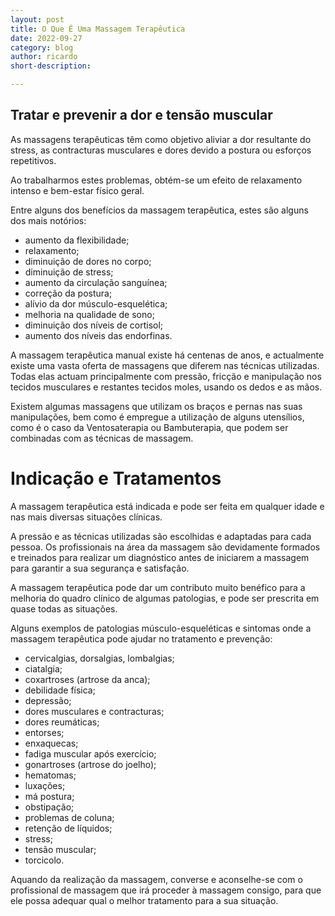 ```yaml
---
layout: post
title: O Que É Uma Massagem Terapêutica
date: 2022-09-27
category: blog
author: ricardo
short-description: 

---
```

## Tratar e prevenir a dor e tensão muscular

As massagens terapêuticas têm como objetivo aliviar a dor resultante do stress, as contracturas musculares e dores devido a postura ou esforços repetitivos.

Ao trabalharmos estes problemas, obtém-se um efeito de relaxamento intenso e bem-estar físico geral.

Entre alguns dos benefícios da massagem terapêutica, estes são alguns dos mais notórios:

* aumento da flexibilidade;
* relaxamento;
* diminuição de dores no corpo;
* diminuição de stress;
* aumento da circulação sanguínea;
* correção da postura;
* alívio da dor músculo-esquelética;
* melhoria na qualidade de sono;
* diminuição dos níveis de cortisol;
* aumento dos níveis das endorfinas.

A massagem terapêutica manual existe há centenas de anos, e actualmente existe uma vasta oferta de massagens que diferem nas técnicas utilizadas. Todas elas actuam principalmente com pressão, fricção e manipulação nos tecidos musculares e restantes tecidos moles, usando os dedos e as mãos.

Existem algumas massagens que utilizam os braços e pernas nas suas manipulações, bem como é empregue a utilização de alguns utensílios, como é o caso da Ventosaterapia ou Bambuterapia, que podem ser combinadas com as técnicas de massagem.

# Indicação e Tratamentos

A massagem terapêutica está indicada e pode ser feita em qualquer idade e nas mais diversas situações clínicas.

A pressão e as técnicas utilizadas são escolhidas e adaptadas para cada pessoa. Os profissionais na área da massagem são devidamente formados e treinados para realizar um diagnóstico antes de iniciarem a massagem para garantir a sua segurança e satisfação.

A massagem terapêutica pode dar um contributo muito benéfico para a melhoria do quadro clínico de algumas patologias, e pode ser prescrita em quase todas as situações.

Alguns exemplos de patologias músculo-esqueléticas e sintomas onde a massagem terapêutica pode ajudar no tratamento e prevenção:

* cervicalgias, dorsalgias, lombalgias;
* ciatalgia;
* coxartroses (artrose da anca);
* debilidade física;
* depressão;
* dores musculares e contracturas;
* dores reumáticas;
* entorses;
* enxaquecas;
* fadiga muscular após exercício;
* gonartroses (artrose do joelho);
* hematomas;
* luxações;
* má postura;
* obstipação;
* problemas de coluna;
* retenção de líquidos;
* stress;
* tensão muscular;
* torcicolo.

Aquando da realização da massagem, converse e aconselhe-se com o profissional de massagem que irá proceder à massagem consigo, para que ele possa adequar qual o melhor tratamento para a sua situação.